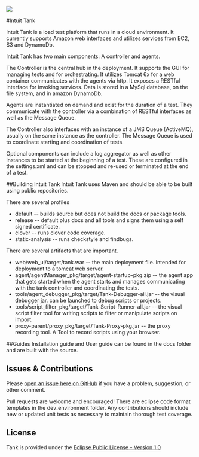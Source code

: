![](https://raw.githubusercontent.com/intuit/tank/master/src/TankLogo.gif)

#Intuit Tank

Intuit Tank is a load test platform that runs in a cloud environment. It currently supports Amazon web interfaces and utilizes services from EC2, S3 and DynamoDb.

Intuit Tank has two main components: A controller and agents.

The Controller is the central hub in the deployment. It supports the GUI for managing tests and for orchestrating. It utilizes Tomcat 6x for a web container communicates with the agents via http. 
It exposes a RESTful interface for invoking services. Data is stored in a MySql database, on the file system, and in amazon DynamoDb.

Agents are instantiated on demand and exist for the duration of a test. They communicate with the controller via a combination of RESTful interfaces as well as the Message Queue.

The Controller also interfaces with an instance of a JMS Queue (ActiveMQ), usually on the same instance as the controller. The Message Queue is used to coordinate starting and coordination of tests.

Optional components can include a log aggregator as well as other instances to be started at the beginning of a test. These are configured in the settings.xml and can be stopped and re-used or terminated at the end of a test.

##Building Intuit Tank
Intuit Tank uses Maven and should be able to be built using public repositories. 

There are several profiles 
* default -- builds source but does not build the docs or package tools.
* release -- default plus docs and all tools and signs them using a self signed certificate.
* clover -- runs clover code coverage.
* static-analysis -- runs checkstyle and findbugs.


There are several artifacts that are important.
* web/web_ui/target/tank.war -- the main deployment file. Intended for deployment to a tomcat web server.
* agent/agentManager_pkg/target/agent-startup-pkg.zip -- the agent app that gets started when the agent starts and manages communicating with the tank controller and coordinating the tests.
* tools/agent_debugger_pkg/target/Tank-Debugger-all.jar -- the visual debugger jar. can be launched to debug scripts or projects.
* tools/script_filter_pkg/target/Tank-Script-Runner-all.jar -- the visual script filter tool for writing scripts to filter or manipulate scripts on import.
* proxy-parent/proxy_pkg/target/Tank-Proxy-pkg.jar -- the proxy recording tool. A Tool to record scripts using your browser. 

##Guides
Installation guide and User guide can be found in the docs folder and are built with the source.

## Issues & Contributions
Please [open an issue here on GitHub](https://github.com/intuit/tank/issues/new) if you have a problem, suggestion, or other comment.

Pull requests are welcome and encouraged! There are eclipse code format templates in the dev_environment folder. 
Any contributions should include new or updated unit tests as necessary to maintain thorough test coverage.

## License
Tank is provided under the [Eclipse Public License - Version 1.0](http://www.eclipse.org/legal/epl-v10.html)